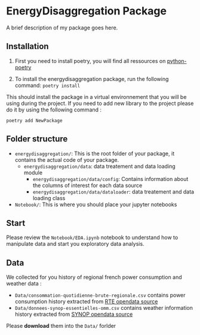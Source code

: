 # EnergyDisaggregation Package

A brief description of my package goes here.

## Installation
 1. First you need to install poetry, you will find all ressources on  [python-poetry](https://python-poetry.org/docs/)

 2. To install the energydisaggregation package, run the following command:
   ```poetry install```

This should install the package in a virtual environnement that you will be using during the project. If you need to add new library to the project please do it by using the following command :

```poetry add NewPackage```

## Folder structure

- `energydisaggregation/`: This is the root folder of your package, it contains the actual code of your package.
  - `energydisaggregation/data`: data treatement and data loading module
    - `energydisaggregation/data/config`: Contains information about the columns of interest for each data source
    - `energydisaggregation/data/dataloader`: data treatement and data loading class
- `Notebook/`: This is where you should place your jupyter notebooks

## Start
Please review the `Notebook/EDA.ipynb` notebook to understand how to manipulate data and start you exploratory data analysis.

## Data
We collected for you history of regional french power consumption and weather data : 
- `Data/consommation-quotidienne-brute-regionale.csv` contains power consumption history extracted from [RTE opendata source](https://odre.opendatasoft.com/explore/dataset/consommation-quotidienne-brute-regionale/export/?disjunctive.code_insee_region&disjunctive.region)
- `Data/donnees-synop-essentielles-omm.csv` contains weather information history extracted from [SYNOP opendata source](https://public.opendatasoft.com/explore/dataset/donnees-synop-essentielles-omm/table/?flg=fr&sort=date)

Please **download** them into the `Data/` forlder